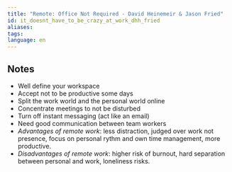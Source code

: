 ```yaml
---
title: "Remote: Office Not Required - David Heinemeir & Jason Fried"
id: it_doesnt_have_to_be_crazy_at_work_dhh_fried
aliases: 
tags: 
language: en
---
```

## Notes

 - Well define your workspace
  - Accept not to be productive some days
  - Split the work world and the personal world online
  - Concentrate meetings to not be disturbed
  - Turn off instant messaging (act like an email)
  - Need good communication between team workers
  - _Advantages of remote work_: less distraction, judged over work not presence, focus on personal rythm and own time management, more productive.
  - _Disadvantages of remote work_: higher risk of burnout, hard separation between personal and work, loneliness risks.